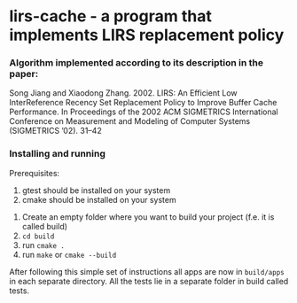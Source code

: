 # lirs-cache - a program that implements LIRS replacement policy

### Algorithm implemented according to its description in the paper: 
Song Jiang and Xiaodong Zhang. 2002. LIRS: An Efficient Low InterReference Recency Set Replacement Policy to Improve Buffer Cache
Performance. In Proceedings of the 2002 ACM SIGMETRICS International Conference on Measurement and Modeling of Computer Systems
(SIGMETRICS ’02). 31–42

### Installing and running

Prerequisites:
1) gtest should be installed on your system
2) cmake should be installed on your system

1. Create an empty folder where you want to build your project (f.e. it is called build)
2. `cd build`
3. run `cmake . `
4. run `make` or `cmake --build`

After following this simple set of instructions all apps are now in `build/apps` in each separate directory. All the tests lie in a separate folder in build called tests.
